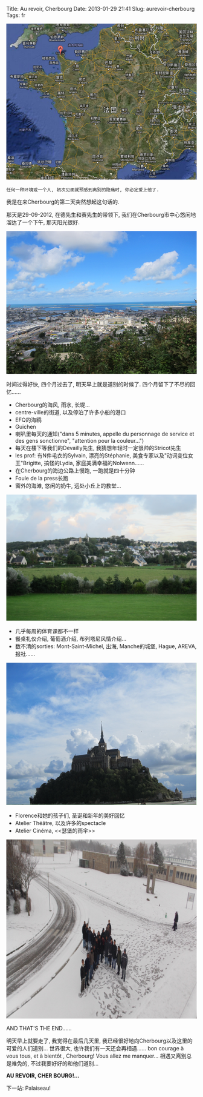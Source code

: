Title: Au revoir, Cherbourg
Date: 2013-01-29 21:41
Slug: aurevoir-cherbourg
Tags: fr

![](images/./aurevoir-cherbourg/pasted_image.png)

`任何一种环境或一个人, 初次见面就预感到离别的隐痛时, 你必定爱上他了.`

我是在来Cherbourg的第二天突然想起这句话的. 

那天是29-09-2012, 在德先生和赛先生的带领下, 我们在Cherbourg市中心悠闲地溜达了一个下午, 那天阳光很好. 

![](images/./aurevoir-cherbourg/pasted_image003.png)

时间过得好快, 四个月过去了, 明天早上就是道别的时候了. 四个月留下了不尽的回忆......


* Cherbourg的海风, 雨水, 长堤...
* centre-ville的街道, 以及停泊了许多小船的港口
* EFQ的海鸥
* Guichen 
* 喇叭里每天的通知("dans 5 minutes, appelle du personnage de service et des gens sonctionne", "attention pour la couleur...")
* 每天在楼下等我们的Devailly先生, 我猜想年轻时一定很帅的Stricot先生
* les prof: 有N件毛衣的Sylvain, 漂亮的Stéphanie, 美食专家以及"动词变位女王"Brigitte, 搞怪的Lydia, 家庭美满幸福的Nolwenn......
* 在Cherbourg的海边公路上慢跑, 一跑就是四十分钟
* Foule de la press长跑
* 窗外的海滩, 悠闲的奶牛, 远处小丘上的教堂...

![](images/./aurevoir-cherbourg/pasted_image002.png)

* 几乎每周的体育课都不一样
* 餐桌礼仪介绍, 葡萄酒介绍, 布列塔尼风情介绍...
* 数不清的sorties: Mont-Saint-Michel, 出海, Manche的城堡, Hague, AREVA, 报社......

![](images/./aurevoir-cherbourg/pasted_image001.png)

* Florence和她的孩子们, 圣诞和新年的美好回忆
* Atelier Théâtre, 以及许多的spectacle
* Atelier Cinéma, <<瑟堡的雨伞>>

![](images/./aurevoir-cherbourg/pasted_image004.png)

AND THAT'S THE END......

明天早上就要走了, 我觉得在最后几天里, 我已经很好地向Cherbourg以及这里的可爱的人们道别... 世界很大, 也许我们有一天还会再相遇...... bon courage à vous tous, et à bientôt , Cherbourg! Vous allez me manquer... 相遇又离别总是难免的, 不过我要好好的和他们道别...

**AU REVOIR, CHER BOURG!...** 

下一站: Palaiseau!

